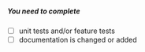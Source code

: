 <!--
Thank you for your pull request. Please provide a description above and review
the requirements below.
 Bug fixes and new features should include tests and possibly benchmarks.
 Contributors guide: https://github.com/aliyun/aliyun-openapi-python-sdk/blob/master/CONTRIBUTING.md
-->

 ##### You need to complete
<!-- Remove items that do not apply. For completed items, change [ ] to [x]. -->

 - [ ] unit tests and/or feature tests
- [ ] documentation is changed or added
